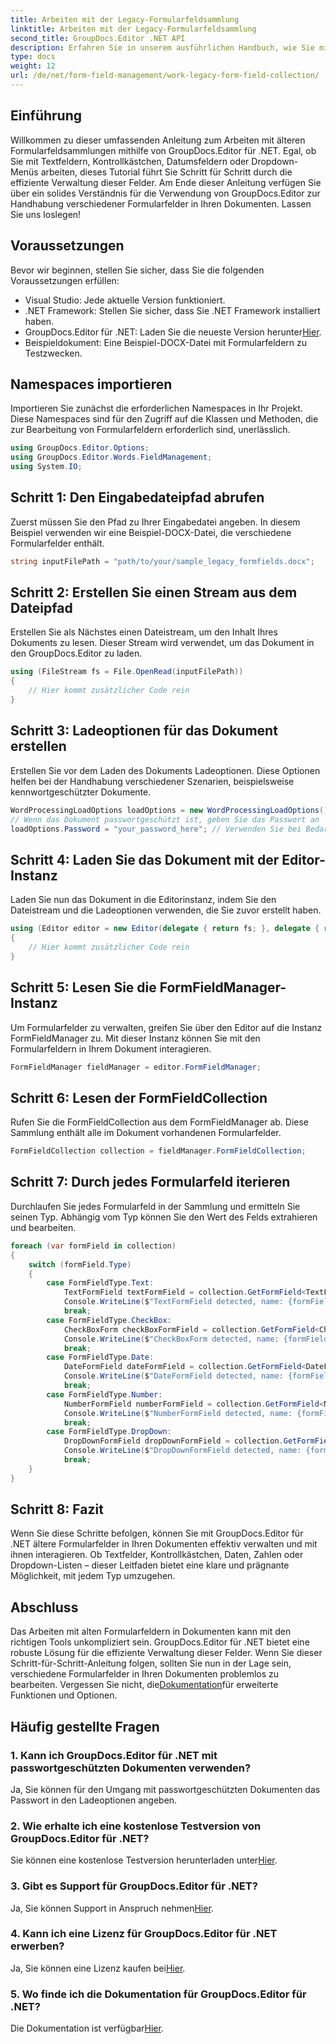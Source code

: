 ```yaml
---
title: Arbeiten mit der Legacy-Formularfeldsammlung
linktitle: Arbeiten mit der Legacy-Formularfeldsammlung
second_title: GroupDocs.Editor .NET API
description: Erfahren Sie in unserem ausführlichen Handbuch, wie Sie mit GroupDocs.Editor für .NET ältere Formularfelder verwalten. Perfekt für die Handhabung von Textfeldern, Kontrollkästchen, Daten und mehr.
type: docs
weight: 12
url: /de/net/form-field-management/work-legacy-form-field-collection/
---
```

## Einführung
Willkommen zu dieser umfassenden Anleitung zum Arbeiten mit älteren Formularfeldsammlungen mithilfe von GroupDocs.Editor für .NET. Egal, ob Sie mit Textfeldern, Kontrollkästchen, Datumsfeldern oder Dropdown-Menüs arbeiten, dieses Tutorial führt Sie Schritt für Schritt durch die effiziente Verwaltung dieser Felder. Am Ende dieser Anleitung verfügen Sie über ein solides Verständnis für die Verwendung von GroupDocs.Editor zur Handhabung verschiedener Formularfelder in Ihren Dokumenten. Lassen Sie uns loslegen!
## Voraussetzungen
Bevor wir beginnen, stellen Sie sicher, dass Sie die folgenden Voraussetzungen erfüllen:
- Visual Studio: Jede aktuelle Version funktioniert.
- .NET Framework: Stellen Sie sicher, dass Sie .NET Framework installiert haben.
-  GroupDocs.Editor für .NET: Laden Sie die neueste Version herunter[Hier](https://releases.groupdocs.com/editor/net/).
- Beispieldokument: Eine Beispiel-DOCX-Datei mit Formularfeldern zu Testzwecken.
## Namespaces importieren
Importieren Sie zunächst die erforderlichen Namespaces in Ihr Projekt. Diese Namespaces sind für den Zugriff auf die Klassen und Methoden, die zur Bearbeitung von Formularfeldern erforderlich sind, unerlässlich.
```csharp
using GroupDocs.Editor.Options;
using GroupDocs.Editor.Words.FieldManagement;
using System.IO;
```
## Schritt 1: Den Eingabedateipfad abrufen
Zuerst müssen Sie den Pfad zu Ihrer Eingabedatei angeben. In diesem Beispiel verwenden wir eine Beispiel-DOCX-Datei, die verschiedene Formularfelder enthält.
```csharp
string inputFilePath = "path/to/your/sample_legacy_formfields.docx";
```
## Schritt 2: Erstellen Sie einen Stream aus dem Dateipfad
Erstellen Sie als Nächstes einen Dateistream, um den Inhalt Ihres Dokuments zu lesen. Dieser Stream wird verwendet, um das Dokument in den GroupDocs.Editor zu laden.
```csharp
using (FileStream fs = File.OpenRead(inputFilePath))
{
    // Hier kommt zusätzlicher Code rein
}
```
## Schritt 3: Ladeoptionen für das Dokument erstellen
Erstellen Sie vor dem Laden des Dokuments Ladeoptionen. Diese Optionen helfen bei der Handhabung verschiedener Szenarien, beispielsweise kennwortgeschützter Dokumente.
```csharp
WordProcessingLoadOptions loadOptions = new WordProcessingLoadOptions();
// Wenn das Dokument passwortgeschützt ist, geben Sie das Passwort an
loadOptions.Password = "your_password_here"; // Verwenden Sie bei Bedarf ein aktuelles Passwort
```
## Schritt 4: Laden Sie das Dokument mit der Editor-Instanz
Laden Sie nun das Dokument in die Editorinstanz, indem Sie den Dateistream und die Ladeoptionen verwenden, die Sie zuvor erstellt haben.
```csharp
using (Editor editor = new Editor(delegate { return fs; }, delegate { return loadOptions; }))
{
    // Hier kommt zusätzlicher Code rein
}
```
## Schritt 5: Lesen Sie die FormFieldManager-Instanz
Um Formularfelder zu verwalten, greifen Sie über den Editor auf die Instanz FormFieldManager zu. Mit dieser Instanz können Sie mit den Formularfeldern in Ihrem Dokument interagieren.
```csharp
FormFieldManager fieldManager = editor.FormFieldManager;
```
## Schritt 6: Lesen der FormFieldCollection
Rufen Sie die FormFieldCollection aus dem FormFieldManager ab. Diese Sammlung enthält alle im Dokument vorhandenen Formularfelder.
```csharp
FormFieldCollection collection = fieldManager.FormFieldCollection;
```
## Schritt 7: Durch jedes Formularfeld iterieren
Durchlaufen Sie jedes Formularfeld in der Sammlung und ermitteln Sie seinen Typ. Abhängig vom Typ können Sie den Wert des Felds extrahieren und bearbeiten.
```csharp
foreach (var formField in collection)
{
    switch (formField.Type)
    {
        case FormFieldType.Text:
            TextFormField textFormField = collection.GetFormField<TextFormField>(formField.Name);
            Console.WriteLine($"TextFormField detected, name: {formField.Name}, value: {textFormField.Value}");
            break;
        case FormFieldType.CheckBox:
            CheckBoxForm checkBoxFormField = collection.GetFormField<CheckBoxForm>(formField.Name);
            Console.WriteLine($"CheckBoxForm detected, name: {formField.Name}, value: {checkBoxFormField.Value}");
            break;
        case FormFieldType.Date:
            DateFormField dateFormField = collection.GetFormField<DateFormField>(formField.Name);
            Console.WriteLine($"DateFormField detected, name: {formField.Name}, value: {dateFormField.Value}");
            break;
        case FormFieldType.Number:
            NumberFormField numberFormField = collection.GetFormField<NumberFormField>(formField.Name);
            Console.WriteLine($"NumberFormField detected, name: {formField.Name}, value: {numberFormField.Value}");
            break;
        case FormFieldType.DropDown:
            DropDownFormField dropDownFormField = collection.GetFormField<DropDownFormField>(formField.Name);
            Console.WriteLine($"DropDownFormField detected, name: {formField.Name}, value selected: {dropDownFormField.Value[dropDownFormField.SelectedIndex]}");
            break;
    }
}
```
## Schritt 8: Fazit
Wenn Sie diese Schritte befolgen, können Sie mit GroupDocs.Editor für .NET ältere Formularfelder in Ihren Dokumenten effektiv verwalten und mit ihnen interagieren. Ob Textfelder, Kontrollkästchen, Daten, Zahlen oder Dropdown-Listen – dieser Leitfaden bietet eine klare und prägnante Möglichkeit, mit jedem Typ umzugehen.
## Abschluss
 Das Arbeiten mit alten Formularfeldern in Dokumenten kann mit den richtigen Tools unkompliziert sein. GroupDocs.Editor für .NET bietet eine robuste Lösung für die effiziente Verwaltung dieser Felder. Wenn Sie dieser Schritt-für-Schritt-Anleitung folgen, sollten Sie nun in der Lage sein, verschiedene Formularfelder in Ihren Dokumenten problemlos zu bearbeiten. Vergessen Sie nicht, die[Dokumentation](https://reference.groupdocs.com/editor/net/)für erweiterte Funktionen und Optionen.
## Häufig gestellte Fragen
### 1. Kann ich GroupDocs.Editor für .NET mit passwortgeschützten Dokumenten verwenden?
Ja, Sie können für den Umgang mit passwortgeschützten Dokumenten das Passwort in den Ladeoptionen angeben.
### 2. Wie erhalte ich eine kostenlose Testversion von GroupDocs.Editor für .NET?
 Sie können eine kostenlose Testversion herunterladen unter[Hier](https://releases.groupdocs.com/).
### 3. Gibt es Support für GroupDocs.Editor für .NET?
 Ja, Sie können Support in Anspruch nehmen[Hier](https://forum.groupdocs.com/c/editor/20).
### 4. Kann ich eine Lizenz für GroupDocs.Editor für .NET erwerben?
 Ja, Sie können eine Lizenz kaufen bei[Hier](https://purchase.groupdocs.com/buy).
### 5. Wo finde ich die Dokumentation für GroupDocs.Editor für .NET?
Die Dokumentation ist verfügbar[Hier](https://reference.groupdocs.com/editor/net/).